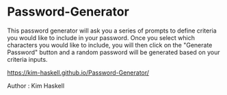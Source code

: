 # Password-Generator
This password generator will ask you a series of prompts to define criteria you would like to include in your password. Once you select which characters you would like to include, you will then click on the "Generate Password" button and a random password will be generated based on your criteria inputs. 

https://kim-haskell.github.io/Password-Generator/

Author : Kim Haskell